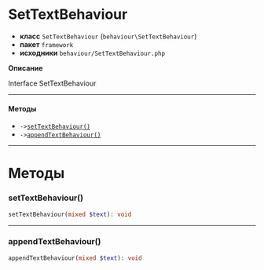 # SetTextBehaviour

- **класс** `SetTextBehaviour` (`behaviour\SetTextBehaviour`)
- **пакет** `framework`
- **исходники** `behaviour/SetTextBehaviour.php`

**Описание**

Interface SetTextBehaviour

---

#### Методы

- `->`[`setTextBehaviour()`](#method-settextbehaviour)
- `->`[`appendTextBehaviour()`](#method-appendtextbehaviour)

---
# Методы

<a name="method-settextbehaviour"></a>

### setTextBehaviour()
```php
setTextBehaviour(mixed $text): void
```

---

<a name="method-appendtextbehaviour"></a>

### appendTextBehaviour()
```php
appendTextBehaviour(mixed $text): void
```